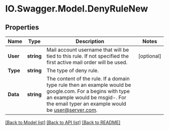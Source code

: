 # IO.Swagger.Model.DenyRuleNew
## Properties

Name | Type | Description | Notes
------------ | ------------- | ------------- | -------------
**User** | **string** | Mail account username that will be tied to this rule.  If not specified the first active mail order will be used. | [optional] 
**Type** | **string** | The type of deny rule. | 
**Data** | **string** | The content of the rule.  If a domain type rule then an example would be google.com. For a begins with type an example would be msgid-.  For the email typer an example would be user@server.com. | 

[[Back to Model list]](../README.md#documentation-for-models) [[Back to API list]](../README.md#documentation-for-api-endpoints) [[Back to README]](../README.md)

